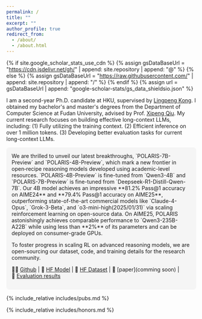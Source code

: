 ```yaml
---
permalink: /
title: ""
excerpt: ""
author_profile: true
redirect_from: 
  - /about/
  - /about.html
---
```


{% if site.google_scholar_stats_use_cdn %}
{% assign gsDataBaseUrl = "https://cdn.jsdelivr.net/gh/" | append: site.repository | append: "@" %}
{% else %}
{% assign gsDataBaseUrl = "https://raw.githubusercontent.com/" | append: site.repository | append: "/" %}
{% endif %}
{% assign url = gsDataBaseUrl | append: "google-scholar-stats/gs_data_shieldsio.json" %}

<span class='anchor' id='about-me'></span>



I am a second-year Ph.D. candidate at HKU, supervised by [Lingpeng Kong](https://ikekonglp.github.io/). I obtained my bachelor's and master's degrees from the Department of Computer Science at Fudan University, advised by Prof. [Xipeng Qiu](https://xpqiu.github.io/en.html). My current research focuses on building effective long-context LLMs, including:
(1) Fully utilizing the training context.
(2) Efficient inference on over 1 million tokens.
(3) Developing better evaluation tasks for current long-context LLMs.

<aside style="background-color: #f5f5f5; padding: 1em; border-radius: 8px;">
We are thrilled to unveil our latest breakthroughs, 
`POLARIS-7B-Preview` and `POLARIS-4B-Preview`, which mark a new frontier in open‐recipe reasoning models developed using academic-level resources.  
`POLARIS-4B-Preview` is fine-tuned from `Qwen3-4B` and `POLARIS-7B-Preview` is fine-tuned from `Deepseek-R1-Distill-Qwen-7B`.  
Our 4B model achieves an impressive **81.2% Pass@1 accuracy on AIME24** and **79.4% Pass@1 accuracy on AIME25**, outperforming state-of-the-art commercial models like `Claude-4-Opus`, `Grok-3-Beta`, and `o3-mini-high(2025/01/31)` via scaling reinforcement learning on open-source data. On AIME25, POLARIS astonishingly achieves comparable performance to `Qwen3-235B-A22B` while using less than **2%** of its parameters and can be deployed on consumer-grade GPUs.

To foster progress in scaling RL on advanced reasoning models, we are open-sourcing our dataset, code, and training details for the research community.

👨‍💻 [Github](https://github.com/agentica-project/deepscaler) | 🤗 [HF Model](https://huggingface.co/POLARIS-HKU/Polaris-4B-Preview) | 🤗 [HF Dataset](https://huggingface.co/datasets/agentica-org/DeepScaleR-Preview-Dataset) | 📖 [paper](comming soon) | 🔎 [Evaluation results](https://github.com/HKUNLP/POLARIS)
</aside>

{% include_relative includes/pubs.md %}

{% include_relative includes/honors.md %}
